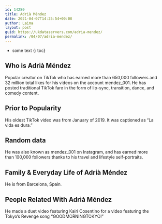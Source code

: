 ```yaml
---
id: 14280
title: Adrià Méndez
date: 2021-04-07T14:25:54+00:00
author: Laima
layout: post
guid: https://ukdataservers.com/adria-mendez/
permalink: /04/07/adria-mendez/
---
```


* some text
{: toc}


## Who is Adrià Méndez
                  
                  
                  
Popular creator on TikTok who has earned more than 650,000 followers and 32 million total likes for his videos on the account mendez_001. He has posted traditional TikTok fare in the form of lip-sync, transition, dance, and comedy content.
                  
              
            
              
            
                
                
                
## Prior to Popularity
                  
                  
                  
His oldest TikTok video was from January of 2019. It was captioned as &#8220;La vida es dura.&#8221;
                  
              
            
              
            
                
                
                
## Random data
                  
                  
                  
He was also known as mendez_001 on Instagram, and has earned more than 100,000 followers thanks to his travel and lifestyle self-portraits.
                  
              
            
              
            
                
                
                
## Family & Everyday Life of Adrià Méndez
                  
                  
                  
He is from Barcelona, Spain. 
                  
              
            
              
            
                
                
                
## People Related With Adrià Méndez
                  
                  
                  
He made a duet video featuring Kairi Cosentino for a video featuring the Tokyo&#8217;s Revenge song &#8220;GOODMORNINGTOKYO!&#8221;
                  
              
            
              
            
                
              
            
              
              
            
            
              
            
          
          
          